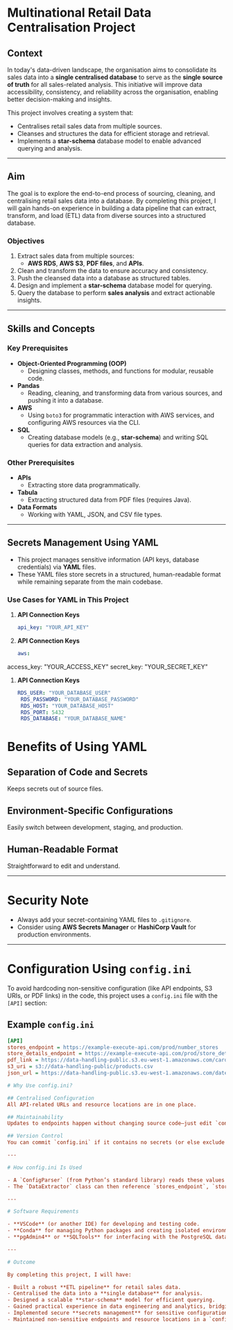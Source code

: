 # Multinational Retail Data Centralisation Project

## **Context**
In today's data-driven landscape, the organisation aims to consolidate its sales data into a **single centralised database** to serve as the **single source of truth** for all sales-related analysis. This initiative will improve data accessibility, consistency, and reliability across the organisation, enabling better decision-making and insights.

This project involves creating a system that:

- Centralises retail sales data from multiple sources.
- Cleanses and structures the data for efficient storage and retrieval.
- Implements a **star-schema** database model to enable advanced querying and analysis.

---

## **Aim**
The goal is to explore the end-to-end process of sourcing, cleaning, and centralising retail sales data into a database. By completing this project, I will gain hands-on experience in building a data pipeline that can extract, transform, and load (ETL) data from diverse sources into a structured database.

### **Objectives**
1. Extract sales data from multiple sources:
   - **AWS RDS**, **AWS S3**, **PDF files**, and **APIs**.
2. Clean and transform the data to ensure accuracy and consistency.
3. Push the cleansed data into a database as structured tables.
4. Design and implement a **star-schema** database model for querying.
5. Query the database to perform **sales analysis** and extract actionable insights.

---

## **Skills and Concepts**

### **Key Prerequisites**
- **Object-Oriented Programming (OOP)**
  - Designing classes, methods, and functions for modular, reusable code.
- **Pandas**
  - Reading, cleaning, and transforming data from various sources, and pushing it into a database.
- **AWS**
  - Using `boto3` for programmatic interaction with AWS services, and configuring AWS resources via the CLI.
- **SQL**
  - Creating database models (e.g., **star-schema**) and writing SQL queries for data extraction and analysis.

### **Other Prerequisites**
- **APIs**
  - Extracting store data programmatically.
- **Tabula**
  - Extracting structured data from PDF files (requires Java).
- **Data Formats**
  - Working with YAML, JSON, and CSV file types.

---

## **Secrets Management Using YAML**
- This project manages sensitive information (API keys, database credentials) via **YAML** files.
- These YAML files store secrets in a structured, human-readable format while remaining separate from the main codebase.

### **Use Cases for YAML in This Project**

1. **API Connection Keys**  
   ```yaml
   api_key: "YOUR_API_KEY"
1. **API Connection Keys**  
   ```yaml
   aws:
  access_key: "YOUR_ACCESS_KEY"
  secret_key: "YOUR_SECRET_KEY"
1. **API Connection Keys**  
   ```yaml
   RDS_USER: "YOUR_DATABASE_USER"
    RDS_PASSWORD: "YOUR_DATABASE_PASSWORD" 
    RDS_HOST: "YOUR_DATABASE_HOST"
    RDS_PORT: 5432
    RDS_DATABASE: "YOUR_DATABASE_NAME"

# Benefits of Using YAML

## Separation of Code and Secrets
Keeps secrets out of source files.

## Environment-Specific Configurations
Easily switch between development, staging, and production.

## Human-Readable Format
Straightforward to edit and understand.

---

# Security Note
- Always add your secret-containing YAML files to `.gitignore`.
- Consider using **AWS Secrets Manager** or **HashiCorp Vault** for production environments.

---

# Configuration Using `config.ini`

To avoid hardcoding non-sensitive configuration (like API endpoints, S3 URIs, or PDF links) in the code, this project uses a `config.ini` file with the `[API]` section:

## Example `config.ini`
```ini
[API]
stores_endpoint = https://example-execute-api.com/prod/number_stores
store_details_endpoint = https://example-execute-api.com/prod/store_details
pdf_link = https://data-handling-public.s3.eu-west-1.amazonaws.com/card_details.pdf
s3_uri = s3://data-handling-public/products.csv
json_url = https://data-handling-public.s3.eu-west-1.amazonaws.com/date_details.json

# Why Use config.ini?

## Centralised Configuration
All API-related URLs and resource locations are in one place.

## Maintainability
Updates to endpoints happen without changing source code—just edit `config.ini`.

## Version Control
You can commit `config.ini` if it contains no secrets (or else exclude it).

---

# How config.ini Is Used

- A `ConfigParser` (from Python’s standard library) reads these values in your code.
- The `DataExtractor` class can then reference `stores_endpoint`, `store_details_endpoint`, etc., from this file.

---

# Software Requirements

- **VSCode** (or another IDE) for developing and testing code.
- **Conda** for managing Python packages and creating isolated environments.
- **pgAdmin4** or **SQLTools** for interfacing with the PostgreSQL database.

---

# Outcome

By completing this project, I will have:

- Built a robust **ETL pipeline** for retail sales data.
- Centralised the data into a **single database** for analysis.
- Designed a scalable **star-schema** model for efficient querying.
- Gained practical experience in data engineering and analytics, bridging raw data to actionable insights.
- Implemented secure **secrets management** for sensitive configurations using YAML.
- Maintained non-sensitive endpoints and resource locations in a `config.ini` for clean, modular code.
